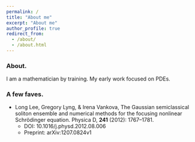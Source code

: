 ```yaml
---
permalink: /
title: "About me"
excerpt: "About me"
author_profile: true
redirect_from: 
  - /about/
  - /about.html
---
```


### About. 
I am a mathematician by training. My early work focused on PDEs. 


### A few faves. 

* Long Lee, Gregory Lyng, & Irena Vankova, The Gaussian semiclassical soliton ensemble and numerical methods for the focusing nonlinear Schrödinger equation. Physica D, **241** (2012): 1767–1781.
  * DOI: 10.1016/j.physd.2012.08.006
  * Preprint: arXiv:1207.0824v1



